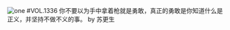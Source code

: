 ![one](http://image.wufazhuce.com/FjP2Lh-eC4PwXmCWdcXyleQuEjvM)
#VOL.1336
你不要以为手中拿着枪就是勇敢，真正的勇敢是你知道什么是正义，并坚持不做不义的事。 by 苏更生